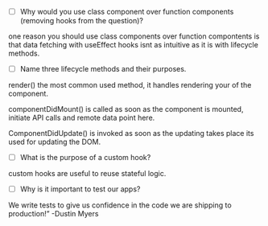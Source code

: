 - [ ] Why would you use class component over function components (removing hooks from the question)?

one reason you should use class components over function compontents is that data fetching with useEffect hooks isnt as intuitive as it is with lifecycle methods.

- [ ] Name three lifecycle methods and their purposes.

render() the most common used method, it handles rendering your of the component.

componentDidMount() is called as soon as the component is mounted, initiate API calls and remote data point here.

ComponentDidUpdate() is invoked as soon as the updating takes place its used for updating the DOM. 

- [ ] What is the purpose of a custom hook?

custom hooks are useful to reuse stateful logic. 

- [ ] Why is it important to test our apps?

We write tests to give us confidence in the code we are shipping to production!” -Dustin Myers 